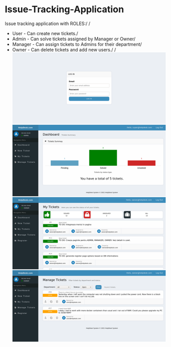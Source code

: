 # Issue-Tracking-Application

Issue tracking application with ROLES:/
/
 - User - Can create new tickets./
 - Admin - Can solve tickets assigned by Manager or Owner/
 - Manager - Can assign tickets to Admins for their department/
 - Owner - Can delete tickets and add new users./
/
![Screenshot](./demo/demo-1.png)
![Screenshot](./demo/demo-4.png)
![Screenshot](./demo/demo-2.png)
![Screenshot](./demo/demo-3.png)
